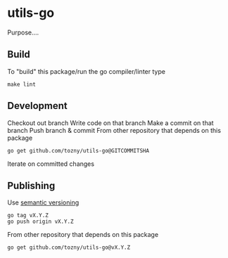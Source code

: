 # utils-go

Purpose....

## Build
To "build" this package/run the go compiler/linter type

```
make lint
```

## Development
Checkout out branch
Write code on that branch
Make a commit on that branch
Push branch & commit
From other repository that depends on this package

```
go get github.com/tozny/utils-go@GITCOMMITSHA
```

Iterate on committed changes

## Publishing

Use [semantic versioning](https://semver.org)

```
go tag vX.Y.Z
go push origin vX.Y.Z
```

From other repository that depends on this package

```
go get github.com/tozny/utils-go@vX.Y.Z
```
